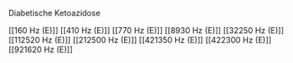 Diabetische Ketoazidose

[[160 Hz (E)]]
[[410 Hz (E)]]
[[770 Hz (E)]]
[[8930 Hz (E)]]
[[32250 Hz (E)]]
[[112520 Hz (E)]]
[[212500 Hz (E)]]
[[421350 Hz (E)]]
[[422300 Hz (E)]]
[[921620 Hz (E)]]